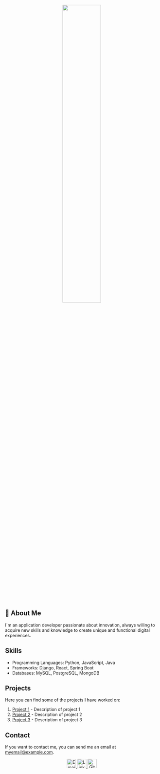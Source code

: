 <p align="center">
  <img src="https://eco-invitaciones.com/github_javier/assets/images/soy_javier_grey.gif" width="50%" />
</p>

## 🚀 About Me

I´m an application developer passionate about innovation, always willing to acquire new skills and knowledge to create unique and functional digital experiences.

## Skills

- Programming Languages: Python, JavaScript, Java
- Frameworks: Django, React, Spring Boot
- Databases: MySQL, PostgreSQL, MongoDB

## Projects

Here you can find some of the projects I have worked on:

1. [Project 1](#) - Description of project 1
2. [Project 2](#) - Description of project 2
3. [Project 3](#) - Description of project 3

## Contact

If you want to contact me, you can send me an email at [myemail@example.com](mailto:javier_fr@outlook.com).

<p align="center">
  <a href="mailto:javier_fr@outlook.com">
    <img src="https://example.com/email_icon.png" alt="Email" width="30px"/>
  </a>
  <a href="https://linkedin.com/in/my_username">
    <img src="https://example.com/linkedin_icon.png" alt="LinkedIn" width="30px"/>
  </a>
  <a href="https://github.com/javierfr">
    <img src="https://example.com/github_icon.png" alt="GitHub" width="30px"/>
  </a>
</p>
